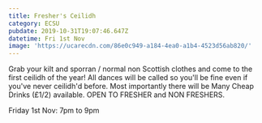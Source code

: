 ```yaml
---
title: Fresher's Ceilidh
category: ECSU
pubdate: 2019-10-31T19:07:46.647Z
datetime: Fri 1st Nov
image: 'https://ucarecdn.com/86e0c949-a184-4ea0-a1b4-4523d56ab820/'
---
```

Grab your kilt and sporran / normal non Scottish clothes and come to the first ceilidh of the year!  All dances will be called so you'll be fine even if you've never ceilidh'd before. Most importantly there will be Many Cheap Drinks (£1/2) available. OPEN TO FRESHER and NON FRESHERS.

Friday 1st Nov: 7pm to 9pm
